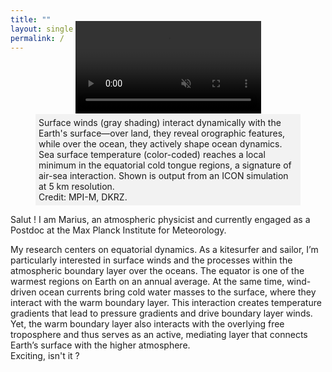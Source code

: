 ```yaml
---
title: ""
layout: single
permalink: /
---
```


<div style="margin-top: -4rem;">
  <figure>
    <div style="display: flex; justify-content: center;">
      <video
        id="myVideo"
        style="width: 70%; height: auto; object-fit: cover;"
        playsinline
        muted
        controls
        loop
      >
        <source src="/assets/videos/Video_fps=24_DPI=100.mp4" type="video/mp4">
        Your browser does not support the video tag.
      </video>
    </div>
    <figcaption style="background-color: #f2f2f2; padding: 5px; max-width: 100%; margin: 0 auto;">
      Surface winds (gray shading) interact dynamically with the Earth's surface—over land, they reveal orographic features, while over the ocean, they actively shape ocean dynamics.
      Sea surface temperature (color-coded) reaches a local minimum in the equatorial cold tongue regions, a signature of air-sea interaction.
      Shown is output from an ICON simulation at 5 km resolution. <br>Credit: MPI-M, DKRZ.
    </figcaption>
  </figure>
</div>

<script>
  document.addEventListener("DOMContentLoaded", function () {
    const video = document.getElementById("myVideo");
    if (window.innerWidth > 768) {
      video.setAttribute("autoplay", "true");
      video.play().catch(() => {
        // Autoplay might fail silently in some browsers due to policies
      });
    } else {
      video.removeAttribute("autoplay");
    }
  });
</script>

Salut ! I am Marius, an atmospheric physicist and currently engaged as a Postdoc at the Max Planck Institute for Meteorology.

My research centers on equatorial dynamics. As a kitesurfer and sailor, I’m particularly interested in surface winds and the processes within the atmospheric boundary layer over the oceans.
The equator is one of the warmest regions on Earth on an annual average. At the same time, wind-driven ocean currents bring cold water masses to the surface, where they interact with the warm boundary layer. This interaction creates temperature gradients that lead to pressure gradients and drive boundary layer winds.
Yet, the warm boundary layer also interacts with the overlying free troposphere and thus serves as an active, mediating layer that connects Earth’s surface with the higher atmosphere. <br>Exciting, isn't it ?